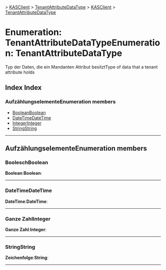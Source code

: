 <span data-ttu-id="0eb86-101">[](../README.md) > [KASClient](../modules/kasclient.md) > [TenantAttributeDataType](../enums/kasclient.tenantattributedatatype.md)</span><span class="sxs-lookup"><span data-stu-id="0eb86-101">[](../README.md) > [KASClient](../modules/kasclient.md) > [TenantAttributeDataType](../enums/kasclient.tenantattributedatatype.md)</span></span>

# <a name="enumeration-tenantattributedatatype"></a><span data-ttu-id="0eb86-102">Enumeration: TenantAttributeDataType</span><span class="sxs-lookup"><span data-stu-id="0eb86-102">Enumeration: TenantAttributeDataType</span></span>

<span data-ttu-id="0eb86-103">Typ der Daten, die ein Mandanten Attribut besitzt</span><span class="sxs-lookup"><span data-stu-id="0eb86-103">Type of data that a tenant attribute holds</span></span>
## <a name="index"></a><span data-ttu-id="0eb86-104">Index </span><span class="sxs-lookup"><span data-stu-id="0eb86-104">Index</span></span>

### <a name="enumeration-members"></a><span data-ttu-id="0eb86-105">Aufzählungselemente</span><span class="sxs-lookup"><span data-stu-id="0eb86-105">Enumeration members</span></span>

* [<span data-ttu-id="0eb86-106">Boolean</span><span class="sxs-lookup"><span data-stu-id="0eb86-106">Boolean</span></span>](kasclient.tenantattributedatatype.md#boolean)
* [<span data-ttu-id="0eb86-107">DateTime</span><span class="sxs-lookup"><span data-stu-id="0eb86-107">DateTime</span></span>](kasclient.tenantattributedatatype.md#datetime)
* [<span data-ttu-id="0eb86-108">Integer</span><span class="sxs-lookup"><span data-stu-id="0eb86-108">Integer</span></span>](kasclient.tenantattributedatatype.md#integer)
* [<span data-ttu-id="0eb86-109">String</span><span class="sxs-lookup"><span data-stu-id="0eb86-109">String</span></span>](kasclient.tenantattributedatatype.md#string)

---

## <a name="enumeration-members"></a><span data-ttu-id="0eb86-110">Aufzählungselemente</span><span class="sxs-lookup"><span data-stu-id="0eb86-110">Enumeration members</span></span>

<a id="boolean"></a>

###  <a name="boolean"></a><span data-ttu-id="0eb86-111">Boolesch</span><span class="sxs-lookup"><span data-stu-id="0eb86-111">Boolean</span></span>

<span data-ttu-id="0eb86-112">**Boolean**:</span><span class="sxs-lookup"><span data-stu-id="0eb86-112">**Boolean**:</span></span> 

___
<a id="datetime"></a>

###  <a name="datetime"></a><span data-ttu-id="0eb86-113">DateTime</span><span class="sxs-lookup"><span data-stu-id="0eb86-113">DateTime</span></span>

<span data-ttu-id="0eb86-114">**DateTime**:</span><span class="sxs-lookup"><span data-stu-id="0eb86-114">**DateTime**:</span></span> 

___
<a id="integer"></a>

###  <a name="integer"></a><span data-ttu-id="0eb86-115">Ganze Zahl</span><span class="sxs-lookup"><span data-stu-id="0eb86-115">Integer</span></span>

<span data-ttu-id="0eb86-116">**Ganze Zahl**:</span><span class="sxs-lookup"><span data-stu-id="0eb86-116">**Integer**:</span></span> 

___
<a id="string"></a>

###  <a name="string"></a><span data-ttu-id="0eb86-117">String</span><span class="sxs-lookup"><span data-stu-id="0eb86-117">String</span></span>

<span data-ttu-id="0eb86-118">**Zeichenfolge**:</span><span class="sxs-lookup"><span data-stu-id="0eb86-118">**String**:</span></span> 

___

